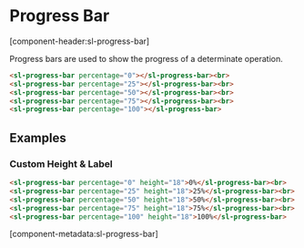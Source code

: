 # Progress Bar

[component-header:sl-progress-bar]

Progress bars are used to show the progress of a determinate operation.

```html preview
<sl-progress-bar percentage="0"></sl-progress-bar><br>
<sl-progress-bar percentage="25"></sl-progress-bar><br>
<sl-progress-bar percentage="50"></sl-progress-bar><br>
<sl-progress-bar percentage="75"></sl-progress-bar><br>
<sl-progress-bar percentage="100"></sl-progress-bar>
```

## Examples

### Custom Height & Label

```html preview
<sl-progress-bar percentage="0" height="18">0%</sl-progress-bar><br>
<sl-progress-bar percentage="25" height="18">25%</sl-progress-bar><br>
<sl-progress-bar percentage="50" height="18">50%</sl-progress-bar><br>
<sl-progress-bar percentage="75" height="18">75%</sl-progress-bar><br>
<sl-progress-bar percentage="100" height="18">100%</sl-progress-bar>
```

[component-metadata:sl-progress-bar]
